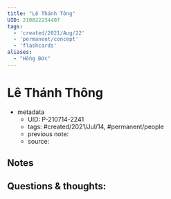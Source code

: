 ```yaml
---
title: "Lê Thánh Tông"
UID: 210822234407
tags:
  - 'created/2021/Aug/22'
  - 'permanent/concept'
  - 'flashcards'
aliases: 
  - "Hồng Đức"
---
```


# Lê Thánh Thông

- metadata
	- UID: P-210714-2241
	- tags: #created/2021/Jul/14, #permanent/people 
	- previous note: 
	- source: 

## Notes


## Questions & thoughts:

